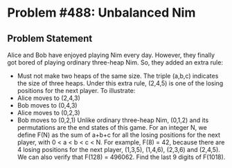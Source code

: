 # Problem #488: Unbalanced Nim 

## Problem Statement 

Alice and Bob have enjoyed playing Nim every day. However, they finally got bored of playing ordinary three-heap Nim.
So, they added an extra rule:
- Must not make two heaps of the same size.
The triple (a,b,c) indicates the size of three heaps.
Under this extra rule, (2,4,5) is one of the losing positions for the next player.
To illustrate:
- Alice moves to (2,4,3)
- Bob   moves to (0,4,3)
- Alice moves to (0,2,3)
- Bob   moves to (0,2,1)
Unlike ordinary three-heap Nim, (0,1,2) and its permutations are the end states of this game.
For an integer N, we define F(N) as the sum of a+b+c for all the losing positions for the next player, with 0 < a < b < c < N.
For example, F(8) = 42, because there are 4 losing positions for the next player, (1,3,5), (1,4,6), (2,3,6) and (2,4,5).
We can also verify that F(128) = 496062.
Find the last 9 digits of F(1018).
